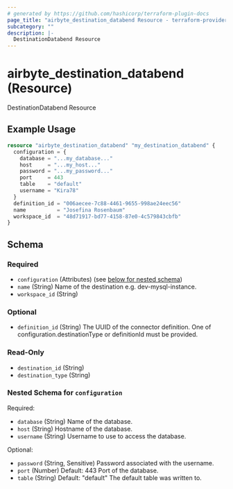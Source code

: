 ```yaml
---
# generated by https://github.com/hashicorp/terraform-plugin-docs
page_title: "airbyte_destination_databend Resource - terraform-provider-airbyte"
subcategory: ""
description: |-
  DestinationDatabend Resource
---
```


# airbyte_destination_databend (Resource)

DestinationDatabend Resource

## Example Usage

```terraform
resource "airbyte_destination_databend" "my_destination_databend" {
  configuration = {
    database = "...my_database..."
    host     = "...my_host..."
    password = "...my_password..."
    port     = 443
    table    = "default"
    username = "Kira78"
  }
  definition_id = "006aecee-7c88-4461-9655-998ae24eec56"
  name          = "Josefina Rosenbaum"
  workspace_id  = "48d71917-bd77-4158-87e0-4c579843cbfb"
}
```

<!-- schema generated by tfplugindocs -->
## Schema

### Required

- `configuration` (Attributes) (see [below for nested schema](#nestedatt--configuration))
- `name` (String) Name of the destination e.g. dev-mysql-instance.
- `workspace_id` (String)

### Optional

- `definition_id` (String) The UUID of the connector definition. One of configuration.destinationType or definitionId must be provided.

### Read-Only

- `destination_id` (String)
- `destination_type` (String)

<a id="nestedatt--configuration"></a>
### Nested Schema for `configuration`

Required:

- `database` (String) Name of the database.
- `host` (String) Hostname of the database.
- `username` (String) Username to use to access the database.

Optional:

- `password` (String, Sensitive) Password associated with the username.
- `port` (Number) Default: 443
Port of the database.
- `table` (String) Default: "default"
The default  table was written to.


